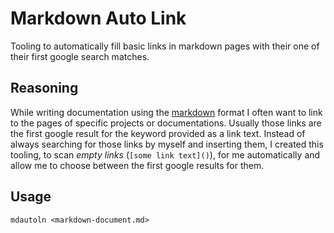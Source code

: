 # Markdown Auto Link

Tooling to automatically fill basic links in markdown pages with their one of
their first google search matches.

## Reasoning

While writing documentation using the [markdown]() format I often want to link
to the pages of specific projects or documentations. Usually those links are
the first google result for the keyword provided as a link text. Instead of
always searching for those links by myself and inserting them, I created this
tooling, to scan *empty links* (`[some link text]()`), for me automatically and
allow me to choose between the first google results for them.

## Usage

```shell
mdautoln <markdown-document.md>
```
